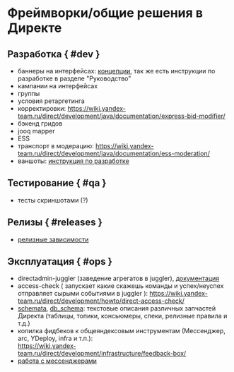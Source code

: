 # Фреймворки/общие решения в Директе

## Разработка { #dev } 

- баннеры на интерфейсах: [концепции](../dev/banner/concept.md), так же есть инструкции по разработке в разделе "Руководство"
- кампании на интерфейсах
- группы
- условия ретаргетинга
- корректировки: <https://wiki.yandex-team.ru/direct/development/java/documentation/express-bid-modifier/>
- бэкенд гридов
- jooq mapper
- ESS
- транспорт в модерацию: <https://wiki.yandex-team.ru/direct/development/java/documentation/ess-moderation/>
- ваншоты: [инструкция по разработке](../oneshot/howto-code.md)

## Тестирование { #qa }

- тесты скриншотами (?)

## Релизы { #releases }

- [релизные зависимости](../concepts/releases/release-dependencies.md)

## Эксплуатация { #ops }

- directadmin-juggler (заведение агрегатов в juggler), [документация](../jeri/howto-directadmin-juggler.md)
- access-check ( запускает какие скажешь команды и успех/неуспех отправляет сырыми событиями в juggler ): <https://wiki.yandex-team.ru/direct/development/howto/direct-access-check/>
- [schemata](https://a.yandex-team.ru/arc/trunk/arcadia/direct/schemata/), [db_schema](https://a.yandex-team.ru/arc/trunk/arcadia/direct/perl/db_schema): текстовые описания различных запчастей Директа (таблицы, топики, консьюмеры, спеки, релизные правила и т.д.)
- копилка фидбеков к общеяндексовым инструментам (Мессенджер, arc, YDeploy, infra и т.п.):  
<https://wiki.yandex-team.ru/direct/development/infrastructure/feedback-box/>
- [работа с мессенджерами](chat-tools.md)
